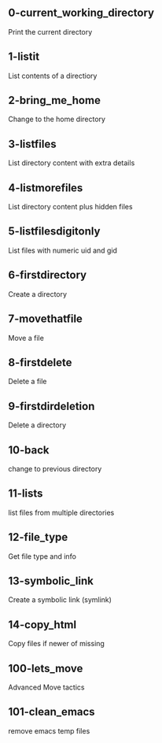 ## 0-current_working_directory

Print the current directory

## 1-listit

List contents of a directiory

## 2-bring_me_home

Change to the home directory

## 3-listfiles

List directory content with extra details

## 4-listmorefiles

List directory content plus hidden files

## 5-listfilesdigitonly

List files with numeric uid and gid

## 6-firstdirectory

Create a directory

## 7-movethatfile

Move a file

## 8-firstdelete

Delete a file

## 9-firstdirdeletion

Delete a directory

## 10-back

change to previous directory

## 11-lists

list files from multiple directories

## 12-file_type

Get file type and info

## 13-symbolic_link

Create a symbolic link (symlink)

## 14-copy_html

Copy files if newer of missing

## 100-lets_move

Advanced Move tactics

## 101-clean_emacs

remove emacs temp files

